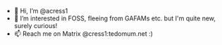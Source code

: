 - 👋 Hi, I’m @acress1
- 👀 I’m interested in FOSS, fleeing from GAFAMs etc. but I'm quite new, surely curious!
- 📫 Reach me on Matrix @cress1:tedomum.net :)
